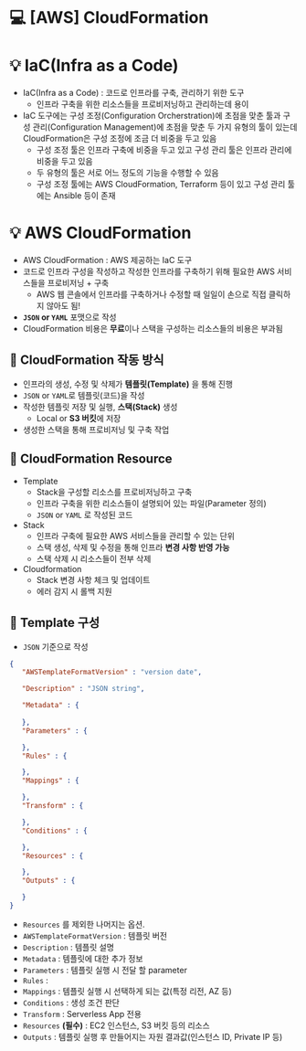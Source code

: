 💻 [AWS] CloudFormation
===============
# 💡 IaC(Infra as a Code)

* IaC(Infra as a Code) : 코드로 인프라를 구축, 관리하기 위한 도구
  * 인프라 구축을 위한 리소스들을 프로비저닝하고 관리하는데 용이
* IaC 도구에는 구성 조정(Configuration Orcherstration)에 초점을 맞춘 툴과 구성 관리(Configuration Management)에 초점을 맞춘 두 가지 유형의 툴이 있는데 CloudFormation은 구성 조정에 조금 더 비중을 두고 있음
  * 구성 조정 툴은 인프라 구축에 비중을 두고 있고 구성 관리 툴은 인프라 관리에 비중을 두고 있음
  * 두 유형의 툴은 서로 어느 정도의 기능을 수행할 수 있음
  * 구성 조정 툴에는 AWS CloudFormation, Terraform 등이 있고 구성 관리 툴에는 Ansible 등이 존재


# 💡 AWS CloudFormation

* AWS CloudFormation : AWS 제공하는 IaC 도구
* 코드로 인프라 구성을 작성하고 작성한 인프라를 구축하기 위해 필요한 AWS 서비스들을 프로비저닝 + 구축
  * AWS 웹 콘솔에서 인프라를 구축하거나 수정할 때 일일이 손으로 직접 클릭하지 않아도 됨!
* **`JSON` or `YAML`** 포맷으로 작성
* CloudFormation 비용은 **무료**이나 스택을 구성하는 리소스들의 비용은 부과됨

## 📌 CloudFormation 작동 방식

* 인프라의 생성, 수정 및 삭제가 **템플릿(Template)** 을 통해 진행
* `JSON` or `YAML`로 템플릿(코드)을 작성
* 작성한 템플릿 저장 및 실행, **스택(Stack)** 생성
  * Local or **S3 버킷**에 저장
* 생성한 스택을 통해 프로비저닝 및 구축 작업

## 📌 CloudFormation Resource

* Template
  * Stack을 구성할 리소스를 프로비저닝하고 구축
  * 인프라 구축을 위한 리소스들이 설명되어 있는 파일(Parameter 정의)
  * `JSON` or `YAML` 로 작성된 코드
* Stack
  * 인프라 구축에 필요한 AWS 서비스들을 관리할 수 있는 단위
  * 스택 생성, 삭제 및 수정을 통해 인프라 **변경 사항 반영 가능**
  * 스택 삭제 시 리소스들이 전부 삭제
* Cloudformation
  * Stack 변경 사항 체크 및 업데이트
  * 에러 감지 시 롤백 지원

## 📌 Template 구성
* `JSON` 기준으로 작성

```json
{
   "AWSTemplateFormatVersion" : "version date",

   "Description" : "JSON string",

   "Metadata" : {
       
   },
   "Parameters" : {

   },
   "Rules" : {

   },
   "Mappings" : {

   },
   "Transform" : {

   },
   "Conditions" : {

   },
   "Resources" : {

   },
   "Outputs" : {

   }
}
```

* `Resources` 를 제외한 나머지는 옵션.
* `AWSTemplateFormatVersion` : 템플릿 버전
* `Description` : 템플릿 설명
* `Metadata` : 템플릿에 대한 추가 정보
* `Parameters` : 템플릿 실행 시 전달 할 parameter
* `Rules` : 
* `Mappings` : 템플릿 실행 시 선택하게 되는 값(특정 리전, AZ 등)
* `Conditions` : 생성 조건 판단
* `Transform` : Serverless App 전용
* `Resources` **(필수)** : EC2 인스턴스, S3 버킷 등의 리소스
* `Outputs` : 템플릿 실행 후 만들어지는 자원 결과값(인스턴스 ID, Private IP 등)